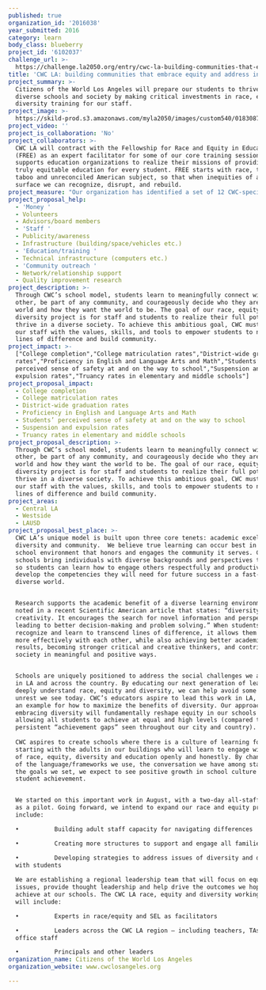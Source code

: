```yaml
---
published: true
organization_id: '2016038'
year_submitted: 2016
category: learn
body_class: blueberry
project_id: '6102037'
challenge_url: >-
  https://challenge.la2050.org/entry/cwc-la-building-communities-that-embrace-equity-and-address-injustice
title: 'CWC LA: building communities that embrace equity and address injustice'
project_summary: >-
  Citizens of the World Los Angeles will prepare our students to thrive in our
  diverse schools and society by making critical investments in race, equity and
  diversity training for our staff.
project_image: >-
  https://skild-prod.s3.amazonaws.com/myla2050/images/custom540/0183087065741-team90.jpg
project_video: ''
project_is_collaboration: 'No'
project_collaborators: >-
  CWC LA will contract with the Fellowship for Race and Equity in Education
  (FREE) as an expert facilitator for some of our core training sessions. FREE
  supports education organizations to realize their missions of providing a
  truly equitable education for every student. FREE starts with race, the most
  taboo and unreconciled American subject, so that when inequities of any kind
  surface we can recognize, disrupt, and rebuild.
project_measure: "Our organization has identified a set of 12 CWC-specific “dispositions” we aim to develop in our students. The dispositions are as follows:\n* Self: self-aware, response-able, confident, agile, courageous\n* Together: culturally competent, curious, empathetic, compassionate\n* World: systems thinker, global, scholarly\nAs CWC approaches learning with a strategic equity focus, we anticipate our graduates will more fully embody these 12 dispositions.\n\nAdditionally, we will define and measure success for this project using a variety of metrics pertaining to race and equity, including:\n\n•Teachers and Staff \n\t-Diverse hiring practices and talent pipelines\n\t-Modeling behavior of successfully engaging in crucial conversations about race and equity\n\t-Feedback from continuing education/PD/dialogue\n\t-Feedback on school culture\n\t-Shared understanding of definitions and key terms  (e.g., diversity)\n\n•Families\n\t-Feedback on school culture and access to the school community\n\t-Implementation of structures to ensure equitable parent voices\n\n•Students\n\t-Feedback on school culture\n\t-Observed student leadership and agency\n\t-Development of a plan to address issues of diversity and difference with students\n\t-Shared language and values among students"
project_proposal_help:
  - 'Money '
  - Volunteers
  - Advisors/board members
  - 'Staff '
  - Publicity/awareness
  - Infrastructure (building/space/vehicles etc.)
  - 'Education/training '
  - Technical infrastructure (computers etc.)
  - 'Community outreach '
  - Network/relationship support
  - Quality improvement research
project_description: >-
  Through CWC’s school model, students learn to meaningfully connect with each
  other, be part of any community, and courageously decide who they are in the
  world and how they want the world to be. The goal of our race, equity and
  diversity project is for staff and students to realize their full potential to
  thrive in a diverse society. To achieve this ambitious goal, CWC must equip
  our staff with the values, skills, and tools to empower students to navigate
  lines of difference and build community.
project_impact: >-
  ["College completion","College matriculation rates","District-wide graduation
  rates","Proficiency in English and Language Arts and Math","Students’
  perceived sense of safety at and on the way to school","Suspension and
  expulsion rates","Truancy rates in elementary and middle schools"]
project_proposal_impact:
  - College completion
  - College matriculation rates
  - District-wide graduation rates
  - Proficiency in English and Language Arts and Math
  - Students’ perceived sense of safety at and on the way to school
  - Suspension and expulsion rates
  - Truancy rates in elementary and middle schools
project_proposal_description: >-
  Through CWC’s school model, students learn to meaningfully connect with each
  other, be part of any community, and courageously decide who they are in the
  world and how they want the world to be. The goal of our race, equity and
  diversity project is for staff and students to realize their full potential to
  thrive in a diverse society. To achieve this ambitious goal, CWC must equip
  our staff with the values, skills, and tools to empower students to navigate
  lines of difference and build community.
project_areas:
  - Central LA
  - Westside
  - LAUSD
project_proposal_best_place: >-
  CWC LA’s unique model is built upon three core tenets: academic excellence,
  diversity and community.  We believe true learning can occur best in a diverse
  school environment that honors and engages the community it serves. CWC
  schools bring individuals with diverse backgrounds and perspectives together,
  so students can learn how to engage others respectfully and productively, and
  develop the competencies they will need for future success in a fast-paced,
  diverse world.


  Research supports the academic benefit of a diverse learning environment, as
  noted in a recent Scientific American article that states: “diversity enhances
  creativity. It encourages the search for novel information and perspectives,
  leading to better decision-making and problem solving.” When students
  recognize and learn to transcend lines of difference, it allows them to work
  more effectively with each other, while also achieving better academic
  results, becoming stronger critical and creative thinkers, and contributing to
  society in meaningful and positive ways.


  Schools are uniquely positioned to address the social challenges we are facing
  in LA and across the country. By educating our next generation of leaders to
  deeply understand race, equity and diversity, we can help avoid some of the
  unrest we see today. CWC’s educators aspire to lead this work in LA, setting
  an example for how to maximize the benefits of diversity. Our approach to
  embracing diversity will fundamentally reshape equity in our schools by
  allowing all students to achieve at equal and high levels (compared to the
  persistent “achievement gaps” seen throughout our city and country).
   
  CWC aspires to create schools where there is a culture of learning for all,
  starting with the adults in our buildings who will learn to engage with issues
  of race, equity, diversity and education openly and honestly. By changing some
  of the language/frameworks we use, the conversation we have among staff and
  the goals we set, we expect to see positive growth in school culture and
  student achievement.


  We started on this important work in August, with a two-day all-staff training
  as a pilot. Going forward, we intend to expand our race and equity project to
  include:

  •          Building adult staff capacity for navigating differences

  •          Creating more structures to support and engage all families

  •          Developing strategies to address issues of diversity and difference
  with students
   
  We are establishing a regional leadership team that will focus on equity
  issues, provide thought leadership and help drive the outcomes we hope to
  achieve at our schools. The CWC LA race, equity and diversity working group
  will include:

  •          Experts in race/equity and SEL as facilitators

  •          Leaders across the CWC LA region – including teachers, TAs, and
  office staff

  •          Principals and other leaders
organization_name: Citizens of the World Los Angeles
organization_website: www.cwclosangeles.org

---
```

